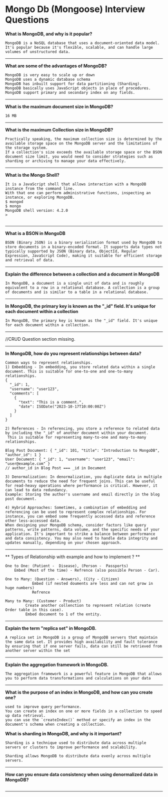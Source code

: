 # Mongo Db (Mongoose) Interview Questions

  
**What is MongoDB, and why is it popular?**

```
MongoDB is a NoSQL database that uses a document-oriented data model. It's popular because it's flexible, scalable, and can handle large volumes of unstructured data.
```
****
**What are some of the advantages of MongoDB?**
```
MongoDB is very easy to scale up or down
MongoDB uses a dynamic database schema
MongoDB has inbuilt support for data partitioning (Sharding).
MongoDB basically uses JavaScript objects in place of procedures.
MongoDB support primary and secondary index on any fields.
```
***
**What is the maximum document size in MongoDB?**
```
16 MB
```
***

**What is the maximum Collection size in MongoDB?**
```
Practically speaking, the maximum collection size is determined by the available storage space on the MongoDB server and the limitations of the storage system.
If a collection's size exceeds the available storage space or the BSON document size limit, you would need to consider strategies such as sharding or archiving to manage your data effectively.
```
***


**What is the Mongo Shell?**
```
It is a JavaScript shell that allows interaction with a MongoDB instance from the command line.
With that one can perform administrative functions, inspecting an instance, or exploring MongoDB. 
$ mongod
$ mongo
MongoDB shell version: 4.2.0
>


```
***

**What is a BSON in MongoDB**
```
BSON (Binary JSON) is a binary serialization format used by MongoDB to store documents in a binary-encoded format. It supports data types not typically supported by JSON (Binary data, ObjectId, Regular Expression, JavaScript Code), making it suitable for efficient storage and retrieval of data.
```

***

**Explain the difference between a collection and a document in MongoDB**
```
In MongoDB, a document is a single unit of data and is roughly equivalent to a row in a relational database. A collection is a group of documents and is similar to a table in a relational database.
```
***

**In MongoDB, the primary key is known as the "_id" field. It's unique for each document within a collection**
```
In MongoDB, the primary key is known as the "_id" field. It's unique for each document within a collection.
```
***
//CRUD Question section missing.
***
**In MongoDB, how do you represent relationships between data?**
```
Common ways to represent relationships.
1) Embedding - In embedding, you store related data within a single document. This is suitable for one-to-one and one-to-many relationships.
{
  "_id": 1,
  "username": "user123",
  "comments": [
    {
      "text": "This is a comment.",
      "date": ISODate("2023-10-17T10:00:00Z")
    }
  ]
}

2) References - In referencing, you store a reference to related data by including the "_id" of another document within your document.
 This is suitable for representing many-to-one and many-to-many relationships.

Blog Post Document: { "_id": 101, "title": "Introduction to MongoDB", "author_id": 1 }
User Document: { "_id": 1, "username": "user123", "email": "user@example.com" }
// author_id in Blog Post === _id in Document

3) Denormalization: In denormalization, you duplicate data in multiple documents to reduce the need for frequent joins. This can be useful for read-heavy operations where performance is critical. However, it can lead to data redundancy.
Example: Storing the author's username and email directly in the blog post document.

4) Hybrid Approaches: Sometimes, a combination of embedding and referencing can be used to represent complex relationships. For instance, you can embed some frequently accessed data and reference other less-accessed data.
When designing your MongoDB schema, consider factors like query patterns, write patterns, data volume, and the specific needs of your application. It's important to strike a balance between performance and data consistency. You may also need to handle data integrity and updates manually, depending on your chosen approach.
```
***

** Types of Relationship with example and how to implement ? **
```
One to One: (Patient -  Disease), (Person -  Passports)
    Embed (Most of the time) - Refrence (also possible Person - Car).

One to Many: (Question - Answers), (City - Citizen) 
            Embed (if nested douments are less and can not grow in huge numbers)
            Refrence

Many to Many: (Customer - Product) 
         Create another collenction to represent relation (create Order table in this case).
         Embed document to 1 of the entity.  
```
***

**Explain the term "replica set" in MongoDB.**
```
A replica set in MongoDB is a group of MongoDB servers that maintain the same data set. It provides high availability and fault tolerance by ensuring that if one server fails, data can still be retrieved from another server within the set
```
***

**Explain the aggregation framework in MongoDB.**
```
The aggregation framework is a powerful feature in MongoDB that allows you to perform data transformations and calculations on your data
```
***

**What is the purpose of an index in MongoDB, and how can you create one?**
```
used to improve query performance.
You can create an index on one or more fields in a collection to speed up data retrieval.
you can use the `createIndex()` method or specify an index in the document's schema when creating a collection.
```

**What is sharding in MongoDB, and why is it important?**
```
Sharding is a technique used to distribute data across multiple servers or clusters to improve performance and scalability.

Sharding allows MongoDB to distribute data evenly across multiple servers.
```
***

**How can you ensure data consistency when using denormalized data in MongoDB?**
```
```
***
